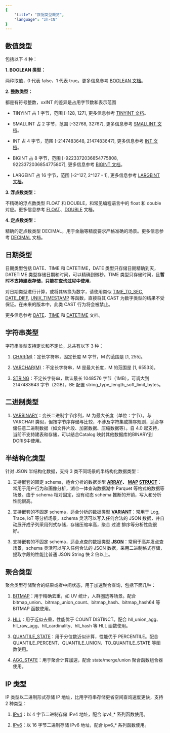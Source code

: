 ```yaml
---
{
    "title": "数据类型概览",
    "language": "zh-CN"
}
---
```


## 数值类型

包括以下 4 种：

**1. BOOLEAN 类型：** 

两种取值，0 代表 false，1 代表 true。更多信息参考 [BOOLEAN 文档](../../basic-element/sql-data-types/numeric/BOOLEAN.md)。

**2. 整数类型：** 

都是有符号整数，xxINT 的差异是占用字节数和表示范围

- TINYINT 占 1 字节，范围 [-128, 127], 更多信息参考 [TINYINT 文档](../../basic-element/sql-data-types/numeric/TINYINT.md)。

- SMALLINT 占 2 字节，范围 [-32768, 32767], 更多信息参考 [SMALLINT 文档](../../basic-element/sql-data-types/numeric/SMALLINT.md)。

- INT 占 4 字节，范围 [-2147483648, 2147483647], 更多信息参考 [INT 文档](../../basic-element/sql-data-types/numeric/INT.md)。

- BIGINT 占 8 字节，范围 [-9223372036854775808, 9223372036854775807], 更多信息参考 [BIGINT 文档](../../basic-element/sql-data-types/numeric/BIGINT.md)。

- LARGEINT 占 16 字节，范围 [-2^127, 2^127 - 1], 更多信息参考 [LARGEINT 文档](../../basic-element/sql-data-types/numeric/LARGEINT.md)。

**3. 浮点数类型：** 

不精确的浮点数类型 FLOAT 和 DOUBLE，和常见编程语言中的 float 和 double 对应。更多信息参考 [FLOAT](../../basic-element/sql-data-types/numeric/FLOAT.md)、[DOUBLE](../../basic-element/sql-data-types/numeric/DOUBLE.md) 文档。

**4. 定点数类型：** 

精确的定点数类型 DECIMAL，用于金融等精度要求严格准确的场景。更多信息参考 [DECIMAL](../../basic-element/sql-data-types/numeric/DECIMAL.md) 文档。


## 日期类型

日期类型包括 DATE、TIME 和 DATETIME，DATE 类型只存储日期精确到天，DATETIME 类型存储日期和时间，可以精确到微秒。TIME 类型只存储时间，且**暂时不支持建表存储，只能在查询过程中使用**。

对日期类型进行计算，或将其转换为数字，请使用类似 [TIME_TO_SEC](../../sql-functions/scalar-functions/date-time-functions/time-to-sec), [DATE_DIFF](../../sql-functions/scalar-functions/date-time-functions/datediff), [UNIX_TIMESTAMP](../../sql-functions/scalar-functions/date-time-functions/unix-timestamp) 等函数，直接将其 CAST 为数字类型的结果不受保证。在未来的版本中，此类 CAST 行为将会被禁止。

更多信息参考 [DATE](../../basic-element/sql-data-types/date-time/DATE)、[TIME](../../basic-element/sql-data-types/date-time/TIME) 和 [DATETIME](../../basic-element/sql-data-types/date-time/DATETIME) 文档。


## 字符串类型

字符串类型支持定长和不定长，总共有以下 3 种：

1. [CHAR(M)](./string-type/CHAR)：定长字符串，固定长度 M 字节，M 的范围是 [1, 255]。

2. [VARCHAR(M)](./string-type/VARCHAR)：不定长字符串，M 是最大长度，M 的范围是 [1, 65533]。

3. [STRING](./string-type/STRING)：不定长字符串，默认最长 1048576 字节（1MB），可调大到 2147483643 字节（2GB），BE 配置 string_type_length_soft_limit_bytes。


## 二进制类型

1. [VARBINARY](./binary-type/VARBINARY)：变长二进制字节序列，M 为最大长度（单位：字节）。与 VARCHAR 类似，但按字节序存储与比较，不涉及字符集或排序规则，适合存储任意二进制数据（如文件片段、加密数据、压缩数据等）。自 4.0 起支持，当前不支持建表和存储，可以结合Catalog 映射其他数据库的BINARY到DORIS中使用。

## 半结构化类型

针对 JSON 半结构化数据，支持 3 类不同场景的半结构化数据类型：

1. 支持嵌套的固定 schema，适合分析的数据类型 **[ARRAY](../../basic-element/sql-data-types/semi-structured/ARRAY.md)、 [MAP](../../basic-element/sql-data-types/semi-structured/MAP.md) [STRUCT](../../basic-element/sql-data-types/semi-structured/STRUCT.md)**：常用于用户行为和画像分析，湖仓一体查询数据湖中 Parquet 等格式的数据等场景。由于 schema 相对固定，没有动态 schema 推断的开销，写入和分析性能很高。

2. 支持嵌套的不固定 schema，适合分析的数据类型 **[VARIANT](../../basic-element/sql-data-types/semi-structured/VARIANT.md)**：常用于 Log, Trace, IoT 等分析场景，schema 灵活可以写入任何合法的 JSON 数据，并自动展开成子列采用列式存储，存储压缩率高，聚合 过滤 排序等分析性能很好。

3. 支持嵌套的不固定 schema，适合点查的数据类型 **[JSON](../../basic-element/sql-data-types/semi-structured/JSON.md)**：常用于高并发点查场景，schema 灵活可以写入任何合法的 JSON 数据，采用二进制格式存储，提取字段的性能比普通 JSON String 快 2 倍以上。

## 聚合类型

聚合类型存储聚合的结果或者中间状态，用于加速聚合查询，包括下面几种：

1. [BITMAP](../../basic-element/sql-data-types/aggregate/BITMAP.md)：用于精确去重，如 UV 统计，人群圈选等场景。配合 bitmap_union、bitmap_union_count、bitmap_hash、bitmap_hash64 等 BITMAP 函数使用。

2. [HLL](../../basic-element/sql-data-types/aggregate/HLL.md)：用于近似去重，性能优于 COUNT DISTINCT。配合  hll_union_agg、hll_raw_agg、hll_cardinality、hll_hash 等 HLL 函数使用。

3. [QUANTILE_STATE](../../basic-element/sql-data-types/aggregate/QUANTILE-STATE.md)：用于分位数近似计算，性能优于 PERCENTILE。配合 QUANTILE_PERCENT、QUANTILE_UNION、TO_QUANTILE_STATE 等函数使用。

4. [AGG_STATE](../../basic-element/sql-data-types/aggregate/AGG-STATE.md)：用于聚合计算加速，配合 state/merge/union 聚合函数组合器使用。


## IP 类型

IP 类型以二进制形式存储 IP 地址，比用字符串存储更省空间查询速度更快，支持 2 种类型：

1. [IPv4](../../basic-element/sql-data-types/ip/IPV4.md)：以 4 字节二进制存储 IPv4 地址，配合 ipv4_* 系列函数使用。

2. [IPv6](../../basic-element/sql-data-types/ip/IPV6.md)：以 16 字节二进制存储 IPv6 地址，配合 ipv6_* 系列函数使用。
